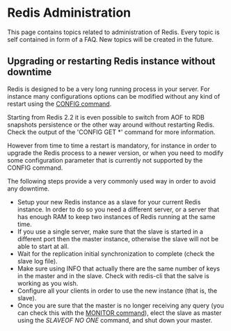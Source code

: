 Redis Administration
===

This page contains topics related to administration of Redis.
Every topic is self contained in form of a FAQ. New topics will be created in the future.

Upgrading or restarting Redis instance without downtime
-------------------------------------------------------

Redis is designed to be a very long running process in your server.
For instance many configurations options can be modified without any kind of restart using the [CONFIG command](/commands/config).

Starting from Redis 2.2 it is even possible to switch from AOF to RDB snapshots persistence or the other way around without restarting Redis. Check the output of the 'CONFIG GET *' command for more information.

However from time to time a restart is mandatory, for instance in order to upgrade the Redis process to a newer version, or when you need to modify some configuration parameter that is currently not supported by the CONFIG command.

The following steps provide a very commonly used way in order to avoid any downtime.

* Setup your new Redis instance as a slave for your current Redis instance. In order to do so you need a different server, or a server that has enough RAM to keep two instances of Redis running at the same time.
* If you use a single server, make sure that the slave is started in a different port then the master instance, otherwise the slave will not be able to start at all.
* Wait for the replication initial synchronization to complete (check the slave log file).
* Make sure using INFO that actually there are the same number of keys in the master and in the slave. Check with redis-cli that the salve is working as you wish.
* Configure all your clients in order to use the new instance (that is, the slave).
* Once you are sure that the master is no longer receiving any query (you can check this with the [MONITOR command](/commands/monitor)), elect the slave as master using the *SLAVEOF NO ONE* command, and shut down your master.
